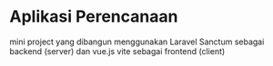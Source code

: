 # Aplikasi Perencanaan

mini project yang dibangun menggunakan Laravel Sanctum sebagai backend (server) dan vue.js vite sebagai frontend (client)
